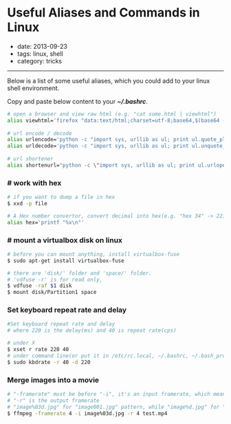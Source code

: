 # Useful Aliases and Commands in Linux

- date: 2013-09-23
- tags: linux, shell
- category: tricks

----------------------------

Below is a list of some useful aliases, which you could add to your linux shell environment.

Copy and paste below content to your __*~/.bashrc*__.

<!--script src="https://gist.github.com/terryoy/6374725.js"></script-->

```bash
# open a browser and view raw html (e.g. "cat some.html | viewhtml")
alias viewhtml='firefox "data:text/html;charset=utf-8;base64,$(base64 -w 0 <&0)"'
 
# url encode / decode
alias urlencode='python -c "import sys, urllib as ul; print ul.quote_plus(sys.argv[1])"'
alias urldecode='python -c "import sys, urllib as ul; print ul.unquote_plus(sys.argv[1])"'
  
# url shortener
alias shortenurl="python -c \"import sys, urllib as ul; print ul.urlopen('http://tinyurl.com/api-create.php?url=%s' % ul.quote_plus(sys.argv[1])).readline()\""

```

### # work with hex

```bash
# if you want to dump a file in hex
$ xxd -p file

# A Hex number convertor, convert decimal into hex(e.g. "hex 34" -> 22)
alias hex='printf "%x\n"'
```

### # mount a virtualbox disk on linux

```bash
# before you can mount anything, install virtualbox-fuse
$ sudo apt-get install virtualbox-fuse

# there are 'disk/' folder and 'space/' folder.
# 'vdfuse -r' is for read only,
$ vdfuse -raf $1 disk
$ mount disk/Partition1 space

```

### Set keyboard repeat rate and delay

```bash
#Set keyboard repeat rate and delay
# where 220 is the delay(ms) and 40 is repeat rate(cps)

# under X
$ xset r rate 220 40
# under command line(or put it in /etc/rc.local, ~/.bashrc, ~/.bash_profile, etc.)
$ sudo kbdrate -r 40 -d 220

```

### Merge images into a movie

```bash
# "-framerate" must be before "-i", it's an input framerate, which means how many images are used in one second
# "-r" is the output framerate
# "image%03d.jpg" for "image001.jpg" pattern, while "image%d.jpg" for "image1.jpg"(no zero-padding) pattern
$ ffmpeg -framerate 4 -i image%03d.jpg -r 4 test.mp4

```

